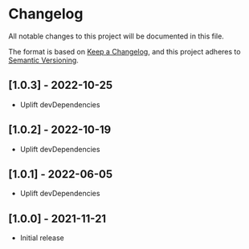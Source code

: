 # Changelog

All notable changes to this project will be documented in this file.

The format is based on [Keep a Changelog](https://keepachangelog.com/en/1.0.0/),
and this project adheres to [Semantic Versioning](https://semver.org/spec/v2.0.0.html).

## [1.0.3] - 2022-10-25

- Uplift devDependencies

## [1.0.2] - 2022-10-19

- Uplift devDependencies

## [1.0.1] - 2022-06-05

- Uplift devDependencies

## [1.0.0] - 2021-11-21

- Initial release
